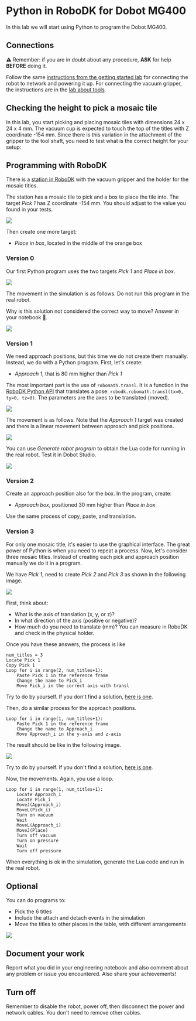 # Python in RoboDK for Dobot MG400

In this lab we will start using Python to program the Dobot MG400.

## Connections

:warning: Remember: if you are in doubt about any procedure, **ASK** for help **BEFORE** doing it.

Follow the same [instructions from the getting started lab](https://github.com/fspacheco/robot-program/blob/main/DobotStudio/lab-getting-started-mg400.md) for connecting the robot to network and powering it up. For connecting the vacuum gripper, the instructions are in the [lab about tools](https://github.com/fspacheco/robot-program/blob/main/DobotStudio/lab-mg400-tools.md).


## Checking the height to pick a mosaic tile

In this lab, you start picking and placing mosaic tiles with dimensions 24 x 24 x 4 mm. The vacuum cup is expected to touch the top of the titles with Z coordinate -154 mm. Since there is this variation in the attachment of the gripper to the tool shaft, you need to test what is the correct height for your setup:

## Programming with RoboDK

There is a [station in RoboDK](https://github.com/fspacheco/robot-program/blob/main/RoboDK/box/suction-cup/HAMK_mosaic_vacuum_gripper_MG400.rdk) with the vacuum gripper and the holder for the mosaic titles.

The station has a mosaic tile to pick and a box to place the tile into. The target _Pick 1_ has Z coordinate -154 mm. You should adjust to the value you found in your tests.

![](img/pick-target-for-mosaic.png)

Then create one more target:
- _Place in box_, located in the middle of the orange box

### Version 0

Our first Python program uses the two targets _Pick 1_ and _Place in box_.

![](img/python-v0.png)

The movement in the simulation is as follows. Do not run this program in the real robot.

Why is this solution not considered the correct way to move? Answer in your notebook :notebook:.

![](img/movement-python-v0.png)

### Version 1

We need approach positions, but this time we do not create them manually. Instead, we do with a Python program. First, let's create:
- _Approach 1_, that is 80 mm higher than _Pick 1_

The most important part is the use of `robomath.transl`. It is a function in the [RoboDK Python API]((https://robodk.com/doc/en/PythonAPI/robodk.html#robodk.robomath.transl)) that translates a pose: `robodk.robomath.transl(tx=0, ty=0, tz=0)`. The parameters are the axes to be translated (moved).

![](img/python-v1.png)

The movement is as follows. Note that the _Approach 1_ target was created and there is a linear movement between approach and pick positions.

![](img/movement-python-v1.png)

You can use _Generate robot program_ to obtain the Lua code for running in the real robot. Test it in Dobot Studio. 

![](img/lua-code-v1.png)

### Version 2

Create an approach position also for the box. In the program, create:
- _Approach box_, positioned 30 mm higher than _Place in box_

Use the same process of copy, paste, and translation.

### Version 3

For only one mosaic title, it's easier to use the graphical interface. The great power of Python is when you need to repeat a process. Now, let's consider three mosaic titles. Instead of creating each pick and approach position manually we do it in a program.

We have _Pick 1_, need to create _Pick 2_ and _Pick 3_ as shown in the following image.

![](img/3-picks.png)

First, think about:
- What is the axis of translation (x, y, or z)?
- In what direction of the axis (positive or negative)?
- How much do you need to translate (mm)? You can measure in RoboDK and check in the physical holder.

Once you have these answers, the process is like
```
num_titles = 3
Locate Pick 1
Copy Pick 1
Loop for i in range(2, num_titles+1):
    Paste Pick 1 in the reference frame
    Change the name to Pick_i
    Move Pick_i in the correct axis with transl
```

Try to do by yourself. If you don't find a solution, [here is one](partial-solution-v3.py).

Then, do a similar process for the approach positions.

```
Loop for i in range(1, num_titles+1):
    Paste Pick 1 in the reference frame
    Change the name to Approach_i
    Move Approach_i in the y-axis and z-axis
```

The result should be like in the following image.

![](img/3-picks-and-approaches.png)

Try to do by yourself. If you don't find a solution, [here is one](partial-solution-with-approaches-v3.py).

Now, the movements. Again, you use a loop.

```
Loop for i in range(1, num_titles+1):
    Locate Approach_i
    Locate Pick_i
    MoveJ(Approach_i)
    MoveL(Pick_i)
    Turn on vacuum
    Wait
    MoveL(Approach_i)
    MoveJ(Place)
    Turn off vacuum
    Turn on pressure
    Wait
    Turn off pressure
```

When everything is ok in the simulation, generate the Lua code and run in the real robot.

## Optional

You can do programs to:
- Pick the 6 titles
- Include the attach and detach events in the simulation
- Move the titles to other places in the table, with different arrangements

![](img/different-arrangements.png)

## Document your work

Report what you did in your engineering notebook and also comment about any problem or issue you encountered. Also share your achievements!

## Turn off

Remember to disable the robot, power off, then disconnect the power and network cables. You don't need to remove other cables.